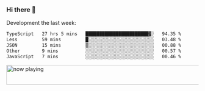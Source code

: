 ### Hi there 👋

Development the last week:
<!--START_SECTION:waka-->

```txt
TypeScript   27 hrs 5 mins   ███████████████████████▓░   94.35 %
Less         59 mins         █░░░░░░░░░░░░░░░░░░░░░░░░   03.48 %
JSON         15 mins         ▒░░░░░░░░░░░░░░░░░░░░░░░░   00.88 %
Other        9 mins          ░░░░░░░░░░░░░░░░░░░░░░░░░   00.57 %
JavaScript   7 mins          ░░░░░░░░░░░░░░░░░░░░░░░░░   00.46 %
```

<!--END_SECTION:waka-->

<!--
**JASONPANGGO/jasonpanggo** is a ✨ _special_ ✨ repository because its `README.md` (this file) appears on your GitHub profile.

Here are some ideas to get you started:

- 🔭 I’m currently working on ...
- 🌱 I’m currently learning ...
- 👯 I’m looking to collaborate on ...
- 🤔 I’m looking for help with ...
- 💬 Ask me about ...
- 📫 How to reach me: ...
- 😄 Pronouns: ...
- ⚡ Fun fact: ...
-->

<a href="https://volt.fm/user/q8yd9e79csfr57rt" target="_blank"><img src="https://spotify-badge-egoist.vercel.app/api/now-playing" width="540" height="52" alt="now playing"></a>
